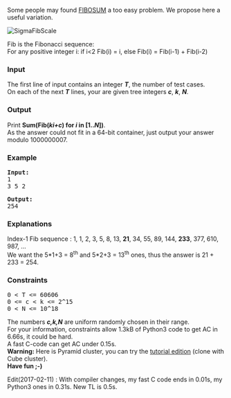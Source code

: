 <p>
Some people may found <a href="http://www.spoj.com/problems/FIBOSUM/">FIBOSUM</a> a too easy problem.
We propose here a useful variation.</p>

<img title="SigmaFibScale" src="../../content/francky:sigmaFibScale" alt="SigmaFibScale">
<p>
Fib is the Fibonacci sequence:<br>
For any positive integer i: if i&lt;2 Fib(i) = i, else Fib(i) = Fib(i-1) + Fib(i-2)
</p>
<h3>Input</h3>
<p>The first line of input contains an integer
 <strong><em>T</em></strong>, the number of test cases.<br>
On each of the next <strong><em>T</em></strong> lines, your are given
tree integers <strong><em>c</em></strong>, <strong><em>k</em></strong>, <strong><em>N</em></strong>.
</p>

<h3>Output</h3>
<p>
Print <strong>Sum(Fib(<em>ki+c</em>) for <em>i</em> in [1..<em>N</em>])</strong>.
<br>
As the answer could not fit in a 64-bit container, just output your answer modulo 1000000007.
</p>

<h3>Example</h3>
<pre><strong>Input:</strong>
1
3 5 2
</pre>
<pre><strong>Output:</strong>
254
</pre>
<h3>Explanations</h3>
<p>
Index-1 Fib sequence : 1, 1, 2, 3, 5, 8, 13, <b>21</b>, 34, 55, 89, 144, <b>233</b>, 377, 610, 987, ...<br>
We want the 5*1+3 = 8<sup>th</sup> and 5*2+3 = 13<sup>th</sup> ones, thus the answer is 21 + 233 = 254.
</p>

<h3>Constraints</h3>
<pre>0 &lt; T &lt;= 60606
0 &lt;= c &lt; k &lt;= 2^15
0 &lt; N &lt;= 10^18
</pre>
<p>
The numbers <strong><em>c,k,N</em></strong> are uniform randomly chosen in their range.
<br>
For your information, constraints allow 1.3kB of Python3 code to get AC in 6.66s, it could be hard.<br>
A fast C-code can get AC under 0.15s.<br>
<b>Warning:</b> Here is Pyramid cluster, you can try the <a href="http://www.spoj.com/problems/FIBOSUMT/">tutorial edition</a> (clone with Cube cluster).<br>
<strong>Have fun ;-)</strong>
</p>
<p>
Edit(2017-02-11) : With compiler changes, my fast C code ends in 0.01s, my Python3 ones in 0.31s. New TL is 0.5s.
</p>